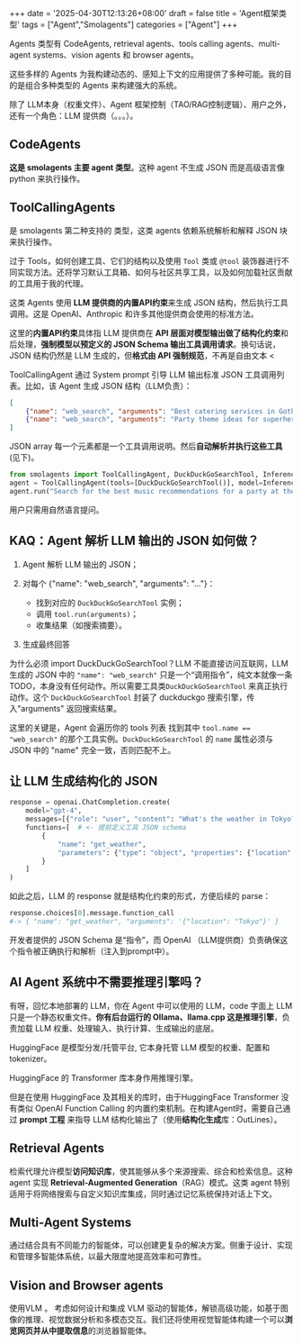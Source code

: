 +++
date = '2025-04-30T12:13:26+08:00'
draft = false
title = 'Agent框架类型'
tags = ["Agent","Smolagents"]
categories = ["Agent"]
+++


Agents 类型有 CodeAgents, retrieval agents、tools calling agents、multi-agent systems、vision agents 和 browser agents。

这些多样的 Agents 为我构建动态的、感知上下文的应用提供了多种可能。我的目的是组合多种类型的 Agents 来构建强大的系统。

除了 LLM本身（权重文件）、Agent 框架控制（TAO/RAG控制逻辑）、用户之外，还有一个角色：LLM 提供商（。。。）。

## CodeAgents

**这是 smolagents 主要 agent 类型**。这种 agent 不生成 JSON 而是高级语言像 python 来执行操作。


## ToolCallingAgents

是 smolagents 第二种支持的 类型，这类 agents 依赖系统解析和解释 JSON 块来执行操作。

过于 Tools，如何创建工具、它们的结构以及使用 `Tool` 类或 `@tool` 装饰器进行不同实现方法。还将学习默认工具箱、如何与社区共享工具，以及如何加载社区贡献的工具用于我的代理。

这类 Agents 使用 **LLM 提供商的内置API约束**来生成 JSON 结构，然后执行工具调用。这是 OpenAI、Anthropic 和许多其他提供商会使用的标准方法。

这里的**内置API约束**具体指 LLM 提供商在 **API 层面对模型输出做了结构化约束**和后处理，**强制模型以预定义的 JSON Schema 输出工具调用请求**。换句话说，JSON 结构仍然是 LLM 生成的，但**格式由 API 强制规范**，不再是自由文本  <

ToolCallingAgent 通过 System prompt 引导 LLM 输出标准 JSON 工具调用列表。比如，该 Agent 生成 JSON 结构（LLM负责）：

~~~json
[
    {"name": "web_search", "arguments": "Best catering services in Gotham City"},
    {"name": "web_search", "arguments": "Party theme ideas for superheroes"}
]
~~~

JSON array 每一个元素都是一个工具调用说明。然后**自动解析并执行这些工具**(见下)。

~~~py
from smolagents import ToolCallingAgent, DuckDuckGoSearchTool, InferenceClientModel
agent = ToolCallingAgent(tools=[DuckDuckGoSearchTool()], model=InferenceClientModel())
agent.run("Search for the best music recommendations for a party at the Wayne's mansion.")
~~~

用户只需用自然语言提问。


## KAQ：Agent 解析 LLM 输出的 JSON 如何做？

1. Agent 解析 LLM 输出的 JSON；
2. 对每个 {"name": "web_search", "arguments": "..."}：

    - 找到对应的 `DuckDuckGoSearchTool` 实例；
    - 调用 `tool.run(arguments)`；
    - 收集结果（如搜索摘要）。

3. 生成最终回答

为什么必须 import DuckDuckGoSearchTool？LLM 不能直接访问互联网，LLM 生成的 JSON 中的 `"name": "web_search"` 只是一个“调用指令”，纯文本就像一条TODO，本身没有任何动作。所以需要工具类`DuckDuckGoSearchTool` 来真正执行动作。这个 `DuckDuckGoSearchTool` 封装了 duckduckgo 搜索引擎，传入"arguments" 返回搜索结果。

这里的关键是，Agent 会遍历你的 tools 列表 找到其中 `tool.name == "web_search"` 的那个工具实例。`DuckDuckGoSearchTool` 的 `name` 属性必须与 JSON 中的 "name" 完全一致，否则匹配不上。


## 让 LLM 生成结构化的 JSON

~~~py
response = openai.ChatCompletion.create(
    model="gpt-4",
    messages=[{"role": "user", "content": "What's the weather in Tokyo?"}],
    functions=[  # <- 提前定义工具 JSON schema
        {
            "name": "get_weather",
            "parameters": {"type": "object", "properties": {"location": {"type": "string"}}}
        }
    ]
)
~~~

如此之后，LLM 的 response 就是结构化约束的形式，方便后续的 parse：

~~~py
response.choices[0].message.function_call
#-> { "name": "get_weather", "arguments": '{"location": "Tokyo"}' }
~~~

开发者提供的 JSON Schema 是“指令”，而 OpenAI （LLM提供商）负责确保这个指令被正确执行和解析（注入到prompt中）。


## AI Agent 系统中不需要推理引擎吗？

有呀，回忆本地部署的 LLM，你在 Agent 中可以使用的 LLM，code 字面上 LLM 只是一个静态权重文件。**你有后台运行的 Ollama、llama.cpp 这是推理引擎**，负责加载 LLM 权重、处理输入、执行计算、生成输出的底层。

HuggingFace 是模型分发/托管平台, 它本身托管 LLM 模型的权重、配置和 tokenizer。

HuggingFace 的 Transformer 库本身作用推理引擎。

但是在使用 HuggingFace 及其相关的库时，由于HuggingFace Transformer 没有类似 OpenAI Function Calling 的内置约束机制。在构建Agent时，需要自己通过 **prompt 工程** 来指导 LLM 结构化输出了（使用**结构化生成**库：OutLines）。


## Retrieval Agents

检索代理允许模型**访问知识库**，使其能够从多个来源搜索、综合和检索信息。这种 agent 实现 **Retrieval-Augmented Generation**（RAG）模式。这类 agent 特别适用于将网络搜索与自定义知识库集成，同时通过记忆系统保持对话上下文。


## Multi-Agent Systems

通过结合具有不同能力的智能体，可以创建更复杂的解决方案。侧重于设计、实现和管理多智能体系统，以最大限度地提高效率和可靠性。


## Vision and Browser agents

使用VLM 。 考虑如何设计和集成 VLM 驱动的智能体，解锁高级功能，如基于图像的推理、视觉数据分析和多模态交互。我们还将使用视觉智能体构建一个可以**浏览网页并从中提取信息**的浏览器智能体。

